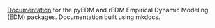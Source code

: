 [Documentation](https://sugiharalab.github.io/EDM_Documentation/ "pyEDM rEDM Docs") for the pyEDM and rEDM Empirical Dynamic Modeling (EDM) packages.  Documentation built using mkdocs.
